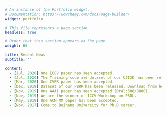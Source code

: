```yaml
---
# An instance of the Portfolio widget.
# Documentation: https://wowchemy.com/docs/page-builder/
widget: portfolio

# This file represents a page section.
headless: true

# Order that this section appears on the page.
weight: 65

title: Recent News
subtitle: ''

content:
  - [Jul, 2020] One ECCV paper has been accepted.
  - [Jul, 2020] The Training code and dataset of our USI3D has been released.
  - [Mar, 2020] One CVPR paper has been accepted.
  - [Dec, 2019] Dataset of our PBRR has been released. Download from here.
  - [Nov, 2019] One AAAI paper has been accepted (Oral:306/8800).
  - [Nov, 2019] We are the winner of ICCV Workshop on PBDL.
  - [May, 2019] One ACM MM paper has been accepted.
  - [Nov, 2017] Come to Beihang University for Ph.D career.
---
```

